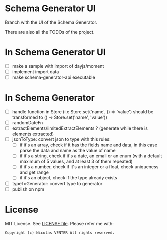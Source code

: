 # Schema Generator UI

Branch with the UI of the Schema Generator.

There are also all the TODOs of the project.

# In Schema Generator UI

- [ ] make a sample with import of dayjs/moment
- [ ] implement import data
- [ ] make schema-generator-api executable

<!-- 
schema-generator-api executable commands:
[exe] [encoded-schema] - create data, then execute serve (with /_reset for resetting the data)
[exe] - display a page where you can paste the code for data generation and retrieve the encoded schema (or in the other direction)
[exe] -f [encoded-schema-file] - same as 1st but with a file
-->

# In Schema Generator

- [ ] handle function in Store (i.e Store.set('name', () => 'value') should be transformed to () => Store.set('name', 'value'))
- [ ] randomDateFn
- [ ] extractElements/limitedExtractElements ? (generate while there is elements extracted)
- [ ] jsonToType: convert json to type with this rules:
	- [ ] if it's an array, check if it has the fields name and data, in this case parse the data and name as the value of name
	- [ ] if it's a string, check if it's a date, an email or an enum (with a default maximum of 5 values, and at least 3 of them repeated)
	- [ ] if it's a number, check if it's an integer or a float, check uniqueness and get range
	- [ ] if it's an object, check if the type already exists
- [ ] typeToGenerator: convert type to generator
- [ ] publish on npm

# License

MIT License. See [LICENSE file](LICENSE).
Please refer me with:

	Copyright (c) Nicolas VENTER All rights reserved.
